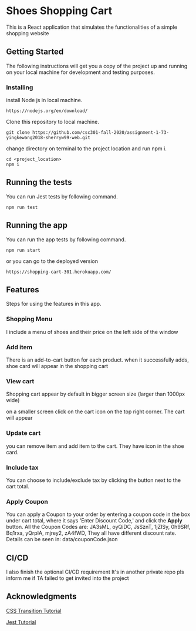 # Shoes Shopping Cart

This is a React application that simulates the functionalities of a simple shopping website

## Getting Started

The following instructions will get you a copy of the project up and running on your local machine for development and testing purposes.

### Installing
install Node js in local machine.
```
https://nodejs.org/en/download/
```
Clone this repository to local machine. 
```
git clone https://github.com/csc301-fall-2020/assignment-1-73-yingkewang2018-sherryw99-web.git
```
change directory on terminal to the project location and run npm i. 
```
cd <project_location>
npm i
```


## Running the tests

You can run Jest tests by following command.

```
npm run test
```

## Running the app
You can run the app tests by following command.

```
npm run start
```
or you can go to the deployed version
```
https://shopping-cart-301.herokuapp.com/
```

## Features

Steps for using the features in this app. 

### Shopping Menu
I include a menu of shoes and their price on the left side of the window
### Add item

There is an add-to-cart button for each product. when it successfully adds, shoe card will appear in the shopping cart

### View cart

Shopping cart appear by default in bigger screen size (larger than 1000px wide)

on a smaller screen click on the cart icon on the top right corner. The cart will appear

### Update cart

you can remove item and add item to the cart. They have icon in the shoe card.

### Include tax

You can choose to include/exclude tax by clicking the button next to the cart total.

### Apply Coupon

You can apply a Coupon to your order by entering a coupon code in the box under cart total, where it says 'Enter Discount Code,' and click the **Apply** button. 
All the Coupon Codes are: JA3sML, oyQiDC, JsSznT, 1jZISy, 0h9SRf, Bq1rxa, yQrpIA, mjrey2, zA4fWD, 
They all have different discount rate. Details can be seen in: data/couponCode.json

## CI/CD
I also finish the optional CI/CD requirement
It's in another private repo pls inform me if TA failed to get invited into the project

## Acknowledgments

[CSS Transition Tutorial](https://css-tricks.com/ease-out-in-ease-in-out/)

[Jest Tutorial](https://www.udemy.com/course/react-redux-tutorial)

